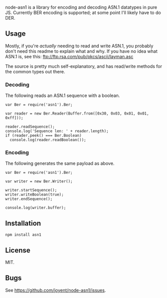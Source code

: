 node-asn1 is a library for encoding and decoding ASN.1 datatypes in pure JS.Currently BER encoding is supported; at some point I'll likely have to do DER.## UsageMostly, if you're *actually* needing to read and write ASN.1, you probably don'tneed this readme to explain what and why.  If you have no idea what ASN.1 is,see this: ftp://ftp.rsa.com/pub/pkcs/ascii/layman.ascThe source is pretty much self-explanatory, and has read/write methods for thecommon types out there.### DecodingThe following reads an ASN.1 sequence with a boolean.    var Ber = require('asn1').Ber;    var reader = new Ber.Reader(Buffer.from([0x30, 0x03, 0x01, 0x01, 0xff]));    reader.readSequence();    console.log('Sequence len: ' + reader.length);    if (reader.peek() === Ber.Boolean)      console.log(reader.readBoolean());### EncodingThe following generates the same payload as above.    var Ber = require('asn1').Ber;    var writer = new Ber.Writer();    writer.startSequence();    writer.writeBoolean(true);    writer.endSequence();    console.log(writer.buffer);## Installation    npm install asn1## LicenseMIT.## BugsSee <https://github.com/joyent/node-asn1/issues>.